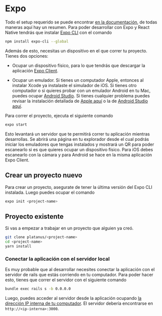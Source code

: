 # Expo

Todo el setup requerido se puede encontrar [en la documentación](https://docs.expo.io/get-started/installation/), de todas maneras aquí hay un resumen. Para poder desarrollar con Expo y React Native tendrás que instalar [Expo CLI](https://expo.io/tools#cli) con el comando

```bash
npm install expo-cli --global
```

Además de esto, necesitas un dispositivo en el que correr tu proyecto. Tienes dos opciones:

* Ocupar un dispositivo físico, para lo que tendrás que descargar la aplicación [Expo Client](https://expo.io/tools#client).

* Ocupar un emulador. Si tienes un computador Apple, entonces al instalar Xcode ya instalaste el simulador de iOS. Si tienes otro computador o si quieres probar con un emulador Android en tu Mac, puedes ocupar [Android Studio](https://developer.android.com/studio). Si tienes cualquier problema puedes revisar la instalación detallada de [Apple aquí](https://docs.expo.io/workflow/ios-simulator/) o la de [Android Studio aquí](https://docs.expo.io/workflow/android-studio-emulator/).

Para correr el proyecto, ejecuta el siguiente comando

```bash
expo start
```

Esto levantará un servidor que te permitirá correr tu aplicación mientras desarrollas. Se abrirá una página en tu explorador desde el cual podrás iniciar los emuladores que tengas instalados y mostrará un QR para poder escanearlo si es que quieres ocupar un dispositivo físico. Para iOS debes escanearlo con la cámara y para Android se hace en la misma aplicación Expo Client.

## Crear un proyecto nuevo

Para crear un proyecto, asegurate de tener la última versión del Expo CLI instalada. Luego puedes ocupar el comando

```bash
expo init <project-name>
```

## Proyecto existente

Si vas a empezar a trabajar en un proyecto que alguien ya creó.

```bash
git clone platanus/<project-name>
cd <project-name>
yarn install
```

### Conectar la aplicación con el servidor local

Es muy probable que al desarrollar necesites conectar la aplicación con el servidor de rails que estás corriendo en tu computador. Para poder hacer esto, tienes que correr el servidor con el siguiente comando

```bash
bundle exec rails s -b 0.0.0.0
```

Luego, puedes acceder al servidor desde la aplicación ocupando [la dirección IP interna de tu computador](https://lifehacker.com/how-to-find-your-local-and-external-ip-address-5833108). El servidor debería encontrarse en `http://<ip-interna>:3000`.
